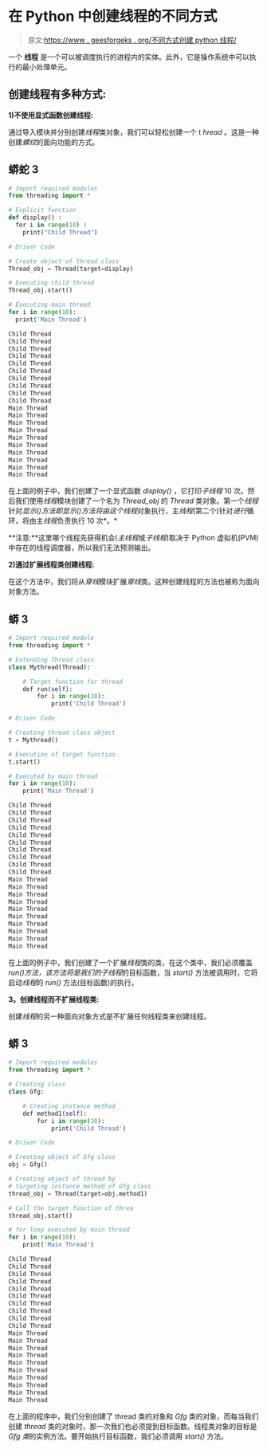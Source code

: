 # 在 Python 中创建线程的不同方式

> 原文:[https://www . geesforgeks . org/不同方式创建 python 线程/](https://www.geeksforgeeks.org/different-way-to-create-a-thread-in-python/)

一个 **线程** 是一个可以被调度执行的进程内的实体。此外，它是操作系统中可以执行的最小处理单元。

## 创建线程有多种方式:

**1)不使用显式函数创建线程:**

通过导入模块并分别创建*线程*类对象，我们可以轻松创建一个 t *hread* 。这是一种创建*螺纹*的面向功能的方式。

## 蟒蛇 3

```py
# Import required modules
from threading import *    

# Explicit function
def display() :                
  for i in range(10) :
    print("Child Thread")

# Driver Code    

# Create object of thread class    
Thread_obj = Thread(target=display)        

# Executing child thread
Thread_obj.start()            

# Executing main thread
for i in range(10):            
  print('Main Thread')
```

```py
Child Thread
Child Thread
Child Thread
Child Thread
Child Thread
Child Thread
Child Thread
Child Thread
Child Thread
Child Thread
Main Thread
Main Thread
Main Thread
Main Thread
Main Thread
Main Thread
Main Thread
Main Thread
Main Thread
Main Thread  

```

在上面的例子中，我们创建了一个显式函数 *display()* ，它打印*子线程* 10 次。然后我们使用*线程*模块创建了一个名为 *Thread_obj* 的 *Thread* 类对象。第一个*线程*针对*显示()*方法即*显示()*方法将由这个*线程*对象执行，主*线程*(第二个)针对*进行*循环，将由主*线程*负责执行 10 次*。*

**注意:**这里哪个线程先获得机会(*主线程*或*子线程*)取决于 Python 虚拟机(PVM)中存在的线程调度器，所以我们无法预测输出。

**2)通过扩展线程类创建线程:**

在这个方法中，我们将从*穿线*模块扩展*穿线*类。这种创建线程的方法也被称为面向对象方法。

## 蟒 3

```py
# Import required module
from threading import *

# Extending Thread class
class Mythread(Thread):

    # Target function for thread
    def run(self):
        for i in range(10):
            print('Child Thread')

# Driver Code

# Creating thread class object
t = Mythread()

# Execution of target function
t.start()

# Executed by main thread
for i in range(10):
    print('Main Thread')
```

```py
Child Thread
Child Thread
Child Thread
Child Thread
Child Thread
Child Thread
Child Thread
Child Thread
Child Thread
Child Thread
Main Thread
Main Thread
Main Thread
Main Thread
Main Thread
Main Thread
Main Thread
Main Thread
Main Thread
Main Thread

```

在上面的例子中，我们创建了一个扩展*线程*类的类，在这个类中，我们必须覆盖*run()*方法，该方法将是我们的*子线程*的目标函数，当 *start()* 方法被调用时，它将启动*线程*的 *run()* 方法(目标函数)的执行。

**3。创建线程而不扩展线程类:**

创建*线程*的另一种面向对象方式是不扩展任何线程类来创建线程。

## 蟒 3

```py
# Import required modules
from threading import *

# Creating class
class Gfg:

    # Creating instance method
    def method1(self):
        for i in range(10):
            print('Child Thread')

# Driver Code

# Creating object of Gfg class
obj = Gfg()

# Creating object of thread by
# targeting instance method of Gfg class
thread_obj = Thread(target=obj.method1)

# Call the target function of threa
thread_obj.start()

# for loop executed by main thread
for i in range(10):
    print('Main Thread')
```

```py
Child Thread
Child Thread
Child Thread
Child Thread
Child Thread
Child Thread
Child Thread
Child Thread
Child Thread
Child Thread
Main Thread
Main Thread
Main Thread
Main Thread
Main Thread
Main Thread
Main Thread
Main Thread
Main Thread
Main Thread

```

在上面的程序中，我们分别创建了 thread 类的对象和 *Gfg* 类的对象，而每当我们创建 *thread* 类的对象时，那一次我们也必须提到目标函数。线程类对象的目标是 *Gfg 类*的实例方法。要开始执行目标函数，我们必须调用 *start()* 方法。